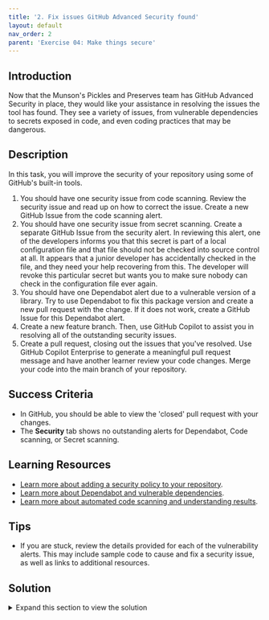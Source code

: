 ```yaml
---
title: '2. Fix issues GitHub Advanced Security found'
layout: default
nav_order: 2
parent: 'Exercise 04: Make things secure'
---
```


## Introduction

Now that the Munson's Pickles and Preserves team has GitHub Advanced Security in place, they would like your assistance in resolving the issues the tool has found. They see a variety of issues, from vulnerable dependencies to secrets exposed in code, and even coding practices that may be dangerous.

## Description

In this task, you will improve the security of your repository using some of GitHub's built-in tools.

1. You should have one security issue from code scanning. Review the security issue and read up on how to correct the issue. Create a new GitHub Issue from the code scanning alert.
2. You should have one security issue from secret scanning. Create a separate GitHub Issue from the security alert. In reviewing this alert, one of the developers informs you that this secret is part of a local configuration file and that file should not be checked into source control at all. It appears that a junior developer has accidentally checked in the file, and they need your help recovering from this. The developer will revoke this particular secret but wants you to make sure nobody can check in the configuration file ever again.
3. You should have one Dependabot alert due to a vulnerable version of a library. Try to use Dependabot to fix this package version and create a new pull request with the change. If it does not work, create a GitHub Issue for this Dependabot alert.
4. Create a new feature branch. Then, use GitHub Copilot to assist you in resolving all of the outstanding security issues.
5. Create a pull request, closing out the issues that you've resolved. Use GitHub Copilot Enterprise to generate a meaningful pull request message and have another learner review your code changes. Merge your code into the main branch of your repository.

## Success Criteria

- In GitHub, you should be able to view the 'closed' pull request with your changes.
- The **Security** tab shows no outstanding alerts for Dependabot, Code scanning, or Secret scanning.

## Learning Resources

- [Learn more about adding a security policy to your repository](https://docs.github.com/en/github/managing-security-vulnerabilities/adding-a-security-policy-to-your-repository).
- [Learn more about Dependabot and vulnerable dependencies](https://docs.github.com/en/github/managing-security-vulnerabilities/managing-vulnerabilities-in-your-projects-dependencies).
- [Learn more about automated code scanning and understanding results](https://docs.github.com/en/github/finding-security-vulnerabilities-and-errors-in-your-code).

## Tips

- If you are stuck, review the details provided for each of the vulnerability alerts. This may include sample code to cause and fix a security issue, as well as links to additional resources.

## Solution

<details markdown="block">
<summary>Expand this section to view the solution</summary>

1. Select **Security** in your repo, then **Code scanning**. Select the 'Arbitrary file access during archive extraction ("Zip Slip")' code issue. Select **Create issue** to create a GitHub issue around this code scanning alert.
2. After creating an issue for the code scanning alert, navigate back to **Security** and then select **Secret scanning**. Select the 'Azure Registry Key Identifiable' secret issue. Create a GitHub issue around this issue. You will not be able to create an issue directly from the alert page like you can for code scanning issues.
3. After creating an issue for the secret scanning alert, navigate back to the **Security** page and then select **Dependabot**. Select the 'Improper Handling of Exceptional Conditions in Newtonsoft.Json' alert. Then, select **Create Dependabot security update** to have Dependabot try to fix this issue. In the event that it does not automatically generate a pull request for you, create a new GitHub Issue for this alert. You will not be able to create an issue directly from the alert page like you can for code scanning issues.
4. Create a new feature branch and give it a name like `security-fixes`. Fetch changes from your machine and then check out and pull the new branch using the Git command line, Visual Studio Code, or your tool of choice.
5. In GitHub, navigate back to the **Security** page and then select **Code scanning**. Select the code issue once again. Choose "Show more" to view details on the security issue. It turns out that an attacker could traverse to an arbitrary directory based on the way the MP&P staff wrote this function. In order to correct the function and prevent a directory traversal attack, update the `WriteToDirectory()` function. You can highlight the function, strike `Ctrl+i` or `Command+i`, and use a prompt like "Please update this function to prevent a directory traversal attack."

    For comparison, the following code will not be vulnerable to a directory traversal attack:

    ```csharp
    public static void WriteToDirectory(ZipArchiveEntry entry, string destDirectory)
    {
        string destFileName = Path.GetFullPath(Path.Combine(destDirectory, entry.FullName));
        string fullDestDirPath = Path.GetFullPath(destDirectory + Path.DirectorySeparatorChar);
        if (!destFileName.StartsWith(fullDestDirPath)) {
            throw new System.InvalidOperationException("Entry is outside the target dir: " + destFileName);
        }
        entry.ExtractToFile(destFileName);
    }
    ```

6. To resolve the secret scanning alert, we want to add `config.json` to the `.gitignore` file. We'll use the specific file location just in case there are other configuration files we don't want to exclude.

    ```yaml
    # Local configuration file for developers
    src/Application/src/RazorPagesTestSample/config.json
    ```

    Then, delete the `config.json` file from your repository and commit both changes.

    {: .note }
    > This action will not eliminate any commits in history that contain the secret. For that reason, it is critical to revoke or cycle the secret as well as removing this file from source control. GitHub has documentation explaining [how to remove a secret introduced by an earlier commit in a branch](https://docs.github.com/en/code-security/secret-scanning/pushing-a-branch-blocked-by-push-protection#removing-a-secret-introduced-by-an-earlier-commit-on-your-branch).

7. The Dependabot alert indicates that the old version of Newtonsoft.Json is in the test project, `src/Application/tests/RazorPagesTestSample.Tests/RazorPagesTestSample.Tests.csproj`. Open this file and change the version from 11.0.2 to a more recent version: **13.0.3**.
8. Commit any outstanding code changes you have made, using GitHub Copilot to assist with creating a commit message. Include in your commit messages any issues you have resolved. Then, create a pull request to the main branch. Use GitHub Copilot Enterprise to create a relevant pull request message.
9. Assign another learner as a reviewer for the pull request. Ensure that the other learner completes the code review and approves your changes.
10. You should see a CodeQL scan for the pull request. Assuming that it succeeds and the other learner has approved your changes, complete the pull request. Then, return to the **Security** page select the 'Azure Registry Key Identifiable' secret scan alert. Select **Close as** and choose **Revoked** from the menu and then select **Close alert**.

    ![Revoke the Azure registry key](../../Media/0402_Revoked.png)

11. Return to the **Security** page and confirm that no issues remain on any of the three lists.

</details>
